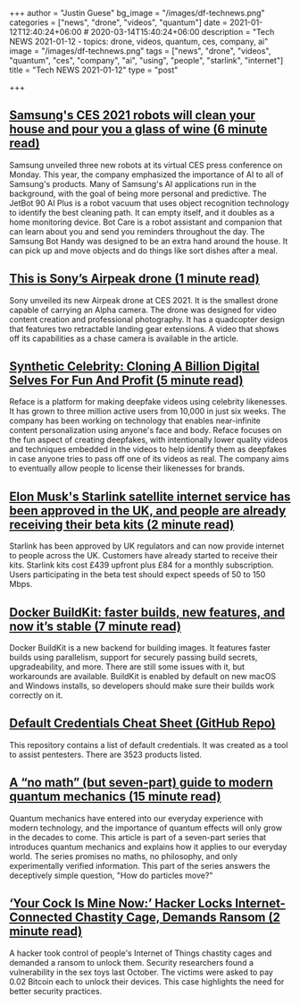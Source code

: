 +++
author = "Justin Guese"
bg_image = "/images/df-technews.png"
categories = ["news", "drone", "videos", "quantum"]
date = 2021-01-12T12:40:24+06:00 # 2020-03-14T15:40:24+06:00
description = "Tech NEWS 2021-01-12 - topics: drone, videos, quantum, ces, company, ai"
image = "/images/df-technews.png"
tags = ["news", "drone", "videos", "quantum", "ces", "company", "ai", "using", "people", "starlink", "internet"]
title = "Tech NEWS 2021-01-12"
type = "post"

+++

## [Samsung's CES 2021 robots will clean your house and pour you a glass of wine (6 minute read)](https://www.cnet.com/news/samsung-ces-2021-robots-will-clean-your-house-and-pour-you-a-glass-of-wine//1/01000176f647fbab-4cd9c7ce-b35c-4879-9846-981262d0f7b3-000000/cfVFq_kXY_s_YYSNDD0nPo6I_lkp0wJnCbg-PwZ9gZ0=175)

Samsung unveiled three new robots at its virtual CES press conference on Monday. This year, the company emphasized the importance of AI to all of Samsung's products. Many of Samsung's AI applications run in the background, with the goal of being more personal and predictive. The JetBot 90 AI Plus is a robot vacuum that uses object recognition technology to identify the best cleaning path. It can empty itself, and it doubles as a home monitoring device. Bot Care is a robot assistant and companion that can learn about you and send you reminders throughout the day. The Samsung Bot Handy was designed to be an extra hand around the house. It can pick up and move objects and do things like sort dishes after a meal.

## [This is Sony’s Airpeak drone (1 minute read)](https://www.theverge.com/2021/1/11/22225758/sony-airpeak-drone-alpha-photography-cameras-ces-2021-announcement/1/01000176f647fbab-4cd9c7ce-b35c-4879-9846-981262d0f7b3-000000/Oi2-qPyZQUtaly-5oTJp7x_YaefZl2z8JbW8kv6FfaM=175)

Sony unveiled its new Airpeak drone at CES 2021. It is the smallest drone capable of carrying an Alpha camera. The drone was designed for video content creation and professional photography. It has a quadcopter design that features two retractable landing gear extensions. A video that shows off its capabilities as a chase camera is available in the article.

## [Synthetic Celebrity: Cloning A Billion Digital Selves For Fun And Profit (5 minute read)](https://www.forbes.com/sites/johnkoetsier/2021/01/11/synthetic-celebrity-cloning-a-billion-digital-selves-for-fun-and-profit/?sh=2365817c29d2/1/01000176f647fbab-4cd9c7ce-b35c-4879-9846-981262d0f7b3-000000/wso2O_smoK0CSv-2bSPU21hiKU_ji8RsEE8s4y7EJto=175)

Reface is a platform for making deepfake videos using celebrity likenesses. It has grown to three million active users from 10,000 in just six weeks. The company has been working on technology that enables near-infinite content personalization using anyone's face and body. Reface focuses on the fun aspect of creating deepfakes, with intentionally lower quality videos and techniques embedded in the videos to help identify them as deepfakes in case anyone tries to pass off one of its videos as real. The company aims to eventually allow people to license their likenesses for brands.

## [Elon Musk's Starlink satellite internet service has been approved in the UK, and people are already receiving their beta kits (2 minute read)](https://www.businessinsider.com/starlink-beta-uk-elon-musk-spacex-satellite-broadband-2021-1/1/01000176f647fbab-4cd9c7ce-b35c-4879-9846-981262d0f7b3-000000/aajwQQVhOBYJDo6EG4ftQblHc3csvhJ2ueLiOp8WLIo=175)

Starlink has been approved by UK regulators and can now provide internet to people across the UK. Customers have already started to receive their kits. Starlink kits cost £439 upfront plus £84 for a monthly subscription. Users participating in the beta test should expect speeds of 50 to 150 Mbps.

## [Docker BuildKit: faster builds, new features, and now it’s stable (7 minute read)](https://pythonspeed.com/articles/docker-buildkit//1/01000176f647fbab-4cd9c7ce-b35c-4879-9846-981262d0f7b3-000000/9BgxrU3Rmwq4GMrvLEnguM995onFa0im1MtXbKAgyCo=175)

Docker BuildKit is a new backend for building images. It features faster builds using parallelism, support for securely passing build secrets, upgradeability, and more. There are still some issues with it, but workarounds are available. BuildKit is enabled by default on new macOS and Windows installs, so developers should make sure their builds work correctly on it.

## [Default Credentials Cheat Sheet (GitHub Repo)](https://github.com/ihebski/DefaultCreds-cheat-sheet/1/01000176f647fbab-4cd9c7ce-b35c-4879-9846-981262d0f7b3-000000/bMe3LAwEvydCVfaTkaBpPWcUKasNQiYPywnIeAoIDwk=175)

This repository contains a list of default credentials. It was created as a tool to assist pentesters. There are 3523 products listed.

## [A “no math” (but seven-part) guide to modern quantum mechanics (15 minute read)](https://arstechnica.com/science/2021/01/the-curious-observers-guide-to-quantum-mechanics//1/01000176f647fbab-4cd9c7ce-b35c-4879-9846-981262d0f7b3-000000/nJMnkt-c4zkNZYAmWUPEPd1dt51_L8vgGEMLz13j49s=175)

Quantum mechanics have entered into our everyday experience with modern technology, and the importance of quantum effects will only grow in the decades to come. This article is part of a seven-part series that introduces quantum mechanics and explains how it applies to our everyday world. The series promises no maths, no philosophy, and only experimentally verified information. This part of the series answers the deceptively simple question, "How do particles move?"

## [‘Your Cock Is Mine Now:’ Hacker Locks Internet-Connected Chastity Cage, Demands Ransom (2 minute read)](https://www.vice.com/en/article/m7apnn/your-cock-is-mine-now-hacker-locks-internet-connected-chastity-cage-demands-ransom/1/01000176f647fbab-4cd9c7ce-b35c-4879-9846-981262d0f7b3-000000/pcwsJ1tNE6F3jAZjWnukxLufPjrFczRq-oovjJELlx0=175)

A hacker took control of people's Internet of Things chastity cages and demanded a ransom to unlock them. Security researchers found a vulnerability in the sex toys last October. The victims were asked to pay 0.02 Bitcoin each to unlock their devices. This case highlights the need for better security practices.

